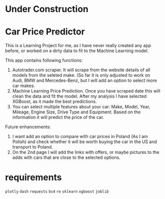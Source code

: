 # Under Construction #

# Car Price Predictor #

This is a Learning Project for me, as I have never really created any app before, or worked on a dirty data to fit to the Machine Learning model.

This app contains following functions:

1. Autotrader.com scraper. It will scrape from the website details of all models from the seleted make. (So far it is only adjusted to work on Audi, BMW and Mercedes-Benz, but I will add an option to select more car makes.
2. Machine Learning Price Prediction. Once you have scraped date this will clean the data and fit the model. After my analysis I have selected XGBoost, as it made the best predictions.
3. You can select multiple features about your car: Make, Model, Year, Mileage, Engine Size, Drive Type and Equipment. Based on the information it will predict the price of the car.

Future enhancements:
1. I want add an option to compare with car prices in Poland (As I am Polish) and check whether it will be worth buying the car in the US and transport to Poland.
2. On the 2nd page I will add the links with offers, or maybe pictures to the adds with cars that are close to the selected options.

# requirements # 
`plotly` `dash` `requests` `bs4` `re` `sklearn` `xgboost` `joblib`
